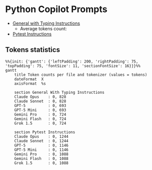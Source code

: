 # Python Copilot Prompts

- [General with Typing Instructions](./general-with-typing-instructions.md)
  - Average tokens count:
- [Pytest Instructions](./pytest-instructions.md)

## Tokens statistics

```mermaid
%%{init: {'gantt': {'leftPadding': 200, 'rightPadding': 75, 'topPadding': 75, 'fontSize': 11, 'sectionFontSize': 16}}}%%
gantt
    title Token counts per file and tokenizer (values = tokens)
    dateFormat  X
    axisFormat  %s

    section General With Typing Instructions
    Claude Opus    : 0, 828
    Claude Sonnet  : 0, 828
    GPT-5          : 0, 693
    GPT-5 Mini     : 0, 693
    Gemini Pro     : 0, 724
    Gemini Flash   : 0, 724
    Grok 1.5       : 0, 724

    section Pytest Instructions
    Claude Opus    : 0, 1244
    Claude Sonnet  : 0, 1244
    GPT-5          : 0, 1146
    GPT-5 Mini     : 0, 1146
    Gemini Pro     : 0, 1088
    Gemini Flash   : 0, 1088
    Grok 1.5       : 0, 1088

```
